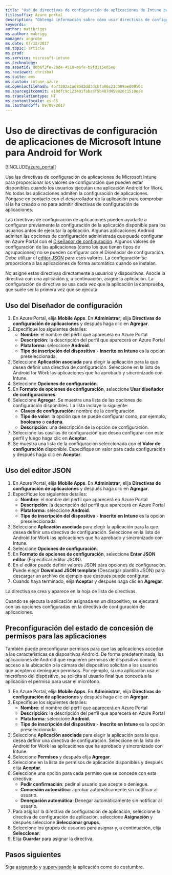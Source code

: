 ```yaml
---
title: "Uso de directivas de configuración de aplicaciones de Intune para Android for Work"
titlesuffix: Azure portal
description: "Obtenga información sobre cómo usar directivas de configuración de aplicaciones para proporcionar datos de configuración a una aplicación de Android for Work cuando se ejecuta."
keywords: 
author: mattbriggs
ms.author: mabrigg
manager: angrobe
ms.date: 07/12/2017
ms.topic: article
ms.prod: 
ms.service: microsoft-intune
ms.technology: 
ms.assetid: d0b6f3fe-2bd4-4518-a6fe-b9fd115ed5e0
ms.reviewer: chrisbal
ms.suite: ems
ms.custom: intune-azure
ms.openlocfilehash: 4b73202a1a68bd2dd3dcbfa86c21cb09ae00056c
ms.sourcegitcommit: e10dfc9c123401fabaaf5b487d459826c1510eae
ms.translationtype: HT
ms.contentlocale: es-ES
ms.lasthandoff: 09/09/2017
---
```

# <a name="how-to-use-microsoft-intune-app-configuration-policies-for-android-for-work"></a>Uso de directivas de configuración de aplicaciones de Microsoft Intune para Android for Work

[!INCLUDE[azure_portal](./includes/azure_portal.md)]

Use las directivas de configuración de aplicaciones de Microsoft Intune para proporcionar los valores de configuración que pueden estar disponibles cuando los usuarios ejecutan una aplicación Android for Work. No todas las aplicaciones admiten la configuración de aplicaciones. Póngase en contacto con el desarrollador de la aplicación para comprobar si la ha creado o no para admitir directivas de configuración de aplicaciones.

Las directivas de configuración de aplicaciones pueden ayudarle a configurar previamente la configuración de la aplicación disponible para los usuarios antes de ejecutar la aplicación. Algunas aplicaciones Android admiten las opciones de configuración administrada que puede configurar en Azure Portal con el [Diseñador de configuración](#use-configuration-designer). Algunos valores de configuración de las aplicaciones (como los que tienen tipos de agrupaciones) no se pueden configurar con el Diseñador de configuración.  Debe utilizar el [editor JSON](#use-json-editor) para esos valores.   La configuración se proporciona a las aplicaciones de forma automática cuando se instalan.

No asigne estas directivas directamente a usuarios y dispositivos. Asocie la directiva con una aplicación y, a continuación, asigne la aplicación. La configuración de directiva se usa cada vez que la aplicación la comprueba, que suele ser la primera vez que se ejecuta.

## <a name="use-configuration-designer"></a>Uso del Diseñador de configuración

1. En Azure Portal, elija **Mobile Apps**. En **Administrar**, elija **Directivas de configuración de aplicaciones** y después haga clic en **Agregar**.
2. Especifique los siguientes detalles:
    - **Nombre**: el nombre del perfil que aparecerá en Azure Portal
    - **Descripción**: la descripción del perfil que aparecerá en Azure Portal
    - **Plataforma**: seleccione **Android**.
    - **Tipo de inscripción del dispositivo** - **Inscrito en Intune** es la opción preseleccionada.
3. Seleccione **Aplicación asociada** para elegir la aplicación para la que desea definir una directiva de configuración.  Seleccione en la lista de Android for Work las aplicaciones que ha aprobado y sincronizado con Intune.
4. Seleccione **Opciones de configuración**.
5. En **Formato de opciones de configuración**, seleccione **Usar diseñador de configuraciones**.
6. Seleccione **Agregar**. Se muestra una lista de las opciones de configuración disponibles. La lista incluye lo siguiente:
    - **Claves de configuración**: nombre de la configuración.
    - **Tipo de valor**: la opción que se puede configurar como, por ejemplo, **booleano** o **cadena**.
    - **Descripción**: una descripción de la opción de configuración.
7. Seleccione las casillas de configuración que desea configurar con este perfil y luego haga clic en **Aceptar**.
8. Se muestra una lista de la configuración seleccionada con el **Valor de configuración** disponible. Especifique un valor para cada configuración y después haga clic en **Aceptar**.

## <a name="use-json-editor"></a>Uso del editor JSON

1. En Azure Portal, elija **Mobile Apps**. En **Administrar**, elija **Directivas de configuración de aplicaciones** y después haga clic en **Agregar**.
2. Especifique los siguientes detalles:
    - **Nombre**: el nombre del perfil que aparecerá en Azure Portal
    - **Descripción**: la descripción del perfil que aparecerá en Azure Portal
    - **Plataforma**: seleccione **Android**.
    - **Tipo de inscripción del dispositivo** - **Inscrito en Intune** es la opción preseleccionada.
3. Seleccione **Aplicación asociada** para elegir la aplicación para la que desea definir una directiva de configuración.  Seleccione en la lista de Android for Work las aplicaciones que ha aprobado y sincronizado con Intune.
5. Seleccione **Opciones de configuración**.
6. En **Formato de opciones de configuración**, seleccione **Enter JSON editor** (Especificar editor JSON).
7. En el editor puede definir valores JSON para opciones de configuración. Puede elegir **Download JSON template** (Descargar plantilla JSON) para descargar un archivo de ejemplo que después puede configurar.
8. Cuando haya terminado, elija **Aceptar** y después haga clic en **Agregar**.

La directiva se crea y aparece en la hoja de lista de directivas.



Cuando se ejecuta la aplicación asignada en un dispositivo, se ejecutará con las opciones configuradas en la directiva de configuración de aplicaciones.

## <a name="preconfigure-permissions-grant-state-for-apps"></a>Preconfiguración del estado de concesión de permisos para las aplicaciones

También puede preconfigurar permisos para que las aplicaciones accedan a las características de dispositivos Android. De forma predeterminada, las aplicaciones de Android que requieren permisos de dispositivo como el acceso a la ubicación o la cámara del dispositivo solicitan a los usuarios que acepten o denieguen permisos. Por ejemplo, si una aplicación usa el micrófono del dispositivo, se solicita al usuario final que conceda a la aplicación el permiso para usar el micrófono.

1. En Azure Portal, elija **Mobile Apps**. En **Administrar**, elija **Directivas de configuración de aplicaciones** y después haga clic en **Agregar**.
2. Especifique los siguientes detalles:
    - **Nombre**: el nombre del perfil que aparecerá en Azure Portal
    - **Descripción**: la descripción del perfil que aparecerá en Azure Portal
    - **Plataforma**: seleccione **Android**.
    - **Tipo de inscripción del dispositivo** - **Inscrito en Intune** es la opción preseleccionada.
3. Seleccione **Aplicación asociada** para elegir la aplicación para la que desea definir una directiva de configuración.  Seleccione en la lista de Android for Work las aplicaciones que ha aprobado y sincronizado con Intune.
5. Seleccione **Permisos** y después elija **Agregar**.
6. Seleccione en la lista de permisos de aplicación disponibles y después elija **Aceptar**.
7. Seleccione una opción para cada permiso que se concede con esta directiva:
    - **Pedir confirmación**: pedir al usuario que acepte o deniegue.
    - **Concesión automática**: aprobar automáticamente sin notificar al usuario.
    - **Denegación automática**: Denegar automáticamente sin notificar al usuario.
8. Para asignar la directiva de configuración de aplicación, seleccione la directiva de configuración de aplicación, seleccione **Asignación** y después seleccione **Seleccionar grupos**.
9. Seleccione los grupos de usuarios para asignar y, a continuación, elija **Seleccionar**.
10. Elija **Guardar** para asignar la directiva.

## <a name="next-steps"></a>Pasos siguientes

Siga [asignando](apps-deploy.md) y [supervisando](apps-monitor.md) la aplicación como de costumbre.

